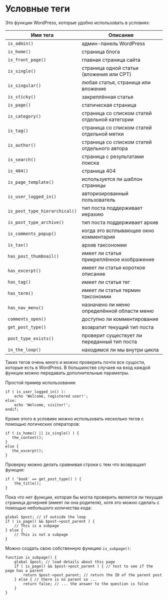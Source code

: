 # Условные теги

Это функции WordPress, которые удобно использовать в условиях:

Имя тега                      | Описание
---                           | ---
`is_admin()`                  | админ-панель WordPress
`is_home()`                   | страница блога
`is_front_page()`             | главная страница сайта
`is_single()`                 | страница одной статьи (вложения или CPT)
`is_singular()`               | любая статья, страница или вложение
`is_sticky()`                 | закреплённая статья
`is_page()`                   | статическая страница
`is_category()`               | страница со списком статей отдельной категории
`is_tag()`                    | страница со списком статей отдельной метки
`is_author()`                 | страница со списком статей отдельного автора
`is_search()`                 | страница с результатами поиска
`is_404()`                    | страница 404
`is_page_template()`          | используется ли шаблон страницы
`is_user_logged_in()`         | авторизированный пользователь
`is_post_type_hierarchical()` | тип поста поддерживает иерахию
`is_post_type_archive()`      | тип поста поддерживает архив
`is_comments_popup()`         | когда это всплывающее окно комментария
`is_tax()`                    | архив таксономии
`has_post_thumbnail()`        | имеет ли статья прикреплённое изображение
`has_excerpt()`               | имеет ли статья короткое описание
`has_tag()`                   | имеет ли статья тег
`has_term()`                  | имеет ли статья термин таксономии
`has_nav_menu()`              | назначено ли меню определённой области меню
`comments_open()`             | доступно ли комментирование
`get_post_type()`             | возвратит текущий тип поста
`post_type_exists()`          | проверит существует ли переданный тип поста
`in_the_loop()`               | находимся ли мы внутри цикла

Таких тегов очень много и можно проверить почти все сущости, которые есть в WordPress. В большинстве случаев на вход каждой функции можно передавать дополнительные параметры.

Простой пример использования:

```
if ( is_user_logged_in() ):
    echo 'Welcome, registered user!';
else:
    echo 'Welcome, visitor!';
endif;
```

Кроме этого в условиях можно использовать несколько тегов с помощью логических операторов:

```
if ( is_home() || is_single() ) {
   the_content();
}
else {
   the_excerpt();
}
```

Проверку можно делать сравнивая строки с тем что возвращает функция:

```
if ( 'book' == get_post_type() ) {
    the_title();
}
```

Пока что нет функции, которая бы могла проверить является ли текущая страница дочерней (имеет ли она родителя), хотя это можно сделать с помощью небольшого количества кода:

```
global $post; // if outside the loop
if ( is_page() && $post->post_parent ) {
    // This is a subpage
} else {
    // This is not a subpage
}
```

Можно создать свою собственную функцию `is_subpage()`:

```
function is_subpage() {
    global $post; // load details about this page
    if ( is_page() && $post->post_parent ) { // test to see if the page has a parent
        return $post->post_parent; // return the ID of the parent post
    } else { // there is no parent so ...
        return false; // ... the answer to the question is false
    }
}
```